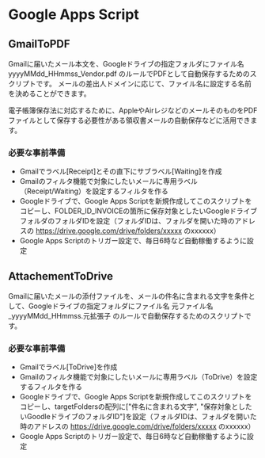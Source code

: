 # Google Apps Script

## GmailToPDF

Gmailに届いたメール本文を、Googleドライブの指定フォルダにファイル名 yyyyMMdd_HHmmss_Vendor.pdf のルールでPDFとして自動保存するためのスクリプトです。
メールの差出人ドメインに応じて、ファイル名に設定する名前を決めることができます。

電子帳簿保存法に対応するために、AppleやAirレジなどのメールそのものをPDFファイルとして保存する必要性がある領収書メールの自動保存などに活用できます。

### 必要な事前準備

- Gmailでラベル[Receipt]とその直下にサブラベル[Waiting]を作成
- Gmailのフィルタ機能で対象にしたいメールに専用ラベル（Receipt/Waiting）を設定するフィルタを作る
- Googleドライブで、Google Apps Scriptを新規作成してこのスクリプトをコピーし、FOLDER_ID_INVOICEの箇所に保存対象としたいGoogleドライブフォルダのフォルダIDを設定（フォルダIDは、フォルダを開いた時のアドレスの https://drive.google.com/drive/folders/xxxxx のxxxxxx）
- Google Apps Scriptのトリガー設定で、毎日6時など自動稼働するように設定

## AttachementToDrive

Gmailに届いたメールの添付ファイルを、メールの件名に含まれる文字を条件として、Googleドライブの指定フォルダにファイル名 元ファイル名_yyyyMMdd_HHmmss.元拡張子 のルールで自動保存するためのスクリプトです。 

### 必要な事前準備

- Gmailでラベル[ToDrive]を作成
- Gmailのフィルタ機能で対象にしたいメールに専用ラベル（ToDrive）を設定するフィルタを作る
- Googleドライブで、Google Apps Scriptを新規作成してこのスクリプトをコピーし、targetFoldersの配列に["件名に含まれる文字", "保存対象としたいGoodleドライブのフォルダID"]を設定（フォルダIDは、フォルダを開いた時のアドレスの https://drive.google.com/drive/folders/xxxxx のxxxxxx）
- Google Apps Scriptのトリガー設定で、毎日6時など自動稼働するように設定

